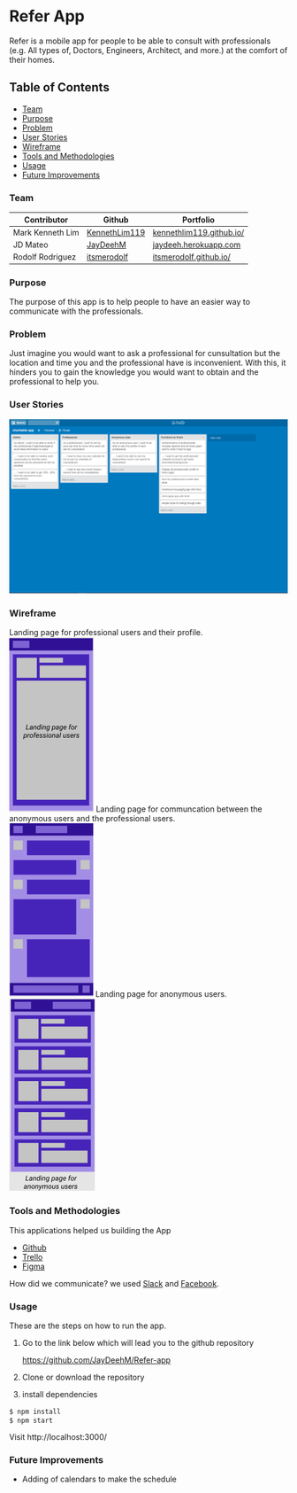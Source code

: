 ﻿# Refer App

Refer is a mobile app for people to be able to consult with professionals (e.g. All types of, Doctors, Engineers, Architect, and more.) at the comfort of their homes.

## Table of Contents

- [Team](#team)
- [Purpose](#purpose)
- [Problem](#problem)
- [User Stories](#user-stories)
- [Wireframe](#wireframe)
- [Tools and Methodologies](#tools-and-methodologies)
- [Usage](#usage)
- [Future Improvements](#future-improvements)


### Team

| Contributor | Github | Portfolio |
| --- | --- | --- |
| Mark Kenneth Lim | [KennethLim119](https://github.com/KennethLim119) | [kennethlim119.github.io/](https://kennethlim119.github.io/) |
| JD Mateo | [JayDeehM](https://github.com/JayDeehM) | [jaydeeh.herokuapp.com](https://jaydeeh.herokuapp.com) |
| Rodolf Rodriguez| [itsmerodolf](https://github.com/itsmerodolf) | [itsmerodolf.github.io/](https://itsmerodolf.github.io/) |

### Purpose
The purpose of this app is to help people to have an easier way to communicate with the professionals.
### Problem
Just imagine you would want to ask a professional for cunsultation but the location and time you and the professional have is inconvenient. With this, it hinders you to gain the knowledge you would want to obtain and the professional to help you.
### User Stories
![wireframe](images/Capture.PNG)

### Wireframe
Landing page for professional users and their profile.<br />
![prof](images/prof.PNG)
Landing page for communcation between the anonymous users and the professional users.<br />
![communication](images/communication.PNG)
Landing page for anonymous users.<br />
![images](images/Users.PNG)

### Tools and Methodologies
This applications helped us building the App

- [Github](https://github.com/JayDeehM/Refer-app)
- [Trello](https://trello.com/b/j4h7kXcd/charitable-app)
- [Figma](https://www.figma.com/file/TYjOeqs6mN8i72A1C9Xj0TN2/THE-Reaction-app)

How did we communicate? we used [Slack](https://slack.com/) and [Facebook](https://facebook.com).

### Usage
These are the steps on how to run the app.

1. Go to the link below which will lead you to the github repository

    https://github.com/JayDeehM/Refer-app

2. Clone or download the repository 

3. install dependencies

```
$ npm install
$ npm start
```

Visit http://localhost:3000/

### Future Improvements

- Adding of calendars to make the schedule 
